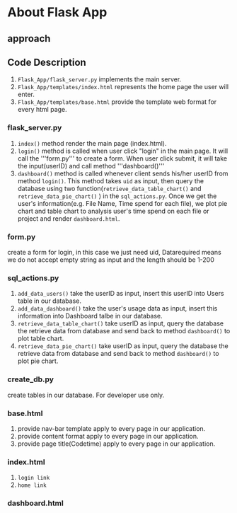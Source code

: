 # About Flask App




## approach



## Code Description

1. ```Flask_App/flask_server.py``` implements the main server. 
2. ```Flask_App/templates/index.html``` represents the home page the user will enter.
3. ```Flask_App/templates/base.html``` provide the template web format for every html page.

### flask_server.py

1. ```index()``` method render the main page (index.html).
2. ```login()``` method is called when user click "login" in the main page. It will call the '''form.py''' to create a form. When user click submit, it will take the input(userID)
and call method '''dashboard()''' 
3. ```dashboard()``` method is called whenever client sends his/her userID from method ```login()```. This method takes ```uid``` as input, then 
query the database using two function(```retrieve_data_table_chart()``` and ```retrieve_data_pie_chart()``` ) in the ```sql_actions.py```. Once we get the user's information(e.g. File Name, Time spend for each file), we plot pie chart and table chart to analysis user's time spend on each file or project and render ```dashboard.html```.

### form.py
create a form for login, in this case we just need uid, Datarequired means we do not accept empty string as input and the length should be 1-200  
 
### sql_actions.py
1. ```add_data_users()``` take the userID as input, insert this userID into Users table in our database.
2. ```add_data_dashboard()``` take the user's usage data as input, insert this information into Dashboard talbe in our database.
3. ```retrieve_data_table_chart()``` take userID as input, query the database the retrieve data from database and send back to method ```dashboard()``` to plot table chart.
4. ```retrieve_data_pie_chart()``` take userID as input, query the database the retrieve data from database and send back to method ```dashboard()``` to plot pie chart.

### create_db.py
create tables in our database. For developer use only.
### base.html

1. provide nav-bar template apply to every page in our application.
2. provide content format apply to every page in our application.
3. provide page title(Codetime) apply to every page in our application.

### index.html

1. ```login link```
2. ```home link```


### dashboard.html


